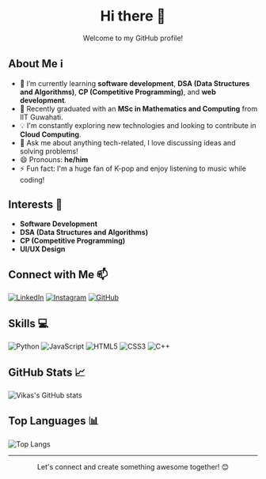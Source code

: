 <div align="center">
  <h1>Hi there 👋</h1>
  <p>Welcome to my GitHub profile!</p>
</div>

## About Me ℹ️
- 🌱 I’m currently learning **software development**, **DSA (Data Structures and Algorithms)**, **CP (Competitive Programming)**, and **web development**.
- 💼 Recently graduated with an **MSc in Mathematics and Computing** from IIT Guwahati.
- 💡 I'm constantly exploring new technologies and looking to contribute in **Cloud Computing**.
- 💬 Ask me about anything tech-related, I love discussing ideas and solving problems!
- 😄 Pronouns: **he/him**
- ⚡ Fun fact: I'm a huge fan of K-pop and enjoy listening to music while coding!

## Interests 🚀
- **Software Development**
- **DSA (Data Structures and Algorithms)**
- **CP (Competitive Programming)**
- **UI/UX Design**

## Connect with Me 📫
[![LinkedIn](https://img.shields.io/badge/LinkedIn-Vikas_Rajpoot-blue?style=flat-square&logo=linkedin)](https://www.linkedin.com/in/vikasrajpoot30)
[![Instagram](https://img.shields.io/badge/Instagram-vikasrajpoot__30-purple?style=flat-square&logo=instagram)](https://www.instagram.com/vikasrajpoot_30)
[![GitHub](https://img.shields.io/badge/GitHub-juzzvarshi7-black?style=flat-square&logo=github)](https://github.com/juzzvarshi7)

## Skills 💻
![Python](https://img.shields.io/badge/Python-3670A0?style=for-the-badge&logo=python&logoColor=ffdd54)
![JavaScript](https://img.shields.io/badge/JavaScript-323330?style=for-the-badge&logo=javascript&logoColor=F7DF1E)
![HTML5](https://img.shields.io/badge/HTML5-E34F26?style=for-the-badge&logo=html5&logoColor=white)
![CSS3](https://img.shields.io/badge/CSS3-1572B6?style=for-the-badge&logo=css3&logoColor=white)
![C++](https://img.shields.io/badge/C++-00599C?style=for-the-badge&logo=cplusplus&logoColor=white)

## GitHub Stats 📈
![Vikas's GitHub stats](https://github-readme-stats.vercel.app/api?username=vikasrajpoot30&show_icons=true&theme=radical)

## Top Languages 📊
![Top Langs](https://github-readme-stats.vercel.app/api/top-langs/?username=vikasrajpoot30&layout=compact&theme=radical)

---

<div align="center">
  <p>Let's connect and create something awesome together! 😊</p>
</div>
